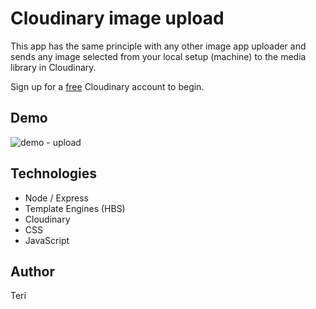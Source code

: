# Cloudinary image upload

This app has the same principle with any other image app uploader and sends any image selected from your local setup (machine) to the media library in Cloudinary.

Sign up for a [free](https://cloudinary.com/users/register_free) Cloudinary account to begin.

## Demo

![demo - upload](https://user-images.githubusercontent.com/124436946/227531749-27e3619f-2009-45f8-a61d-d017270b0f3e.jpeg)

## Technologies

- Node / Express
- Template Engines (HBS)
- Cloudinary
- CSS
- JavaScript

## Author

Teri
